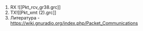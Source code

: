 1. RX ![[Pkt_rcv_gr38.grc]]
2. TX![[Pkt_xmt (2).grc]]
3. Литература - https://wiki.gnuradio.org/index.php/Packet_Communications